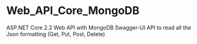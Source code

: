 # Web_API_Core_MongoDB
ASP.NET Core 2.2 Web API with MongoDB
Swagger-UI API to read all the Json formatting (Get, Put, Post, Delete)
